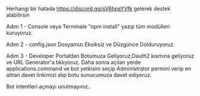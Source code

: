 Herhangi bir hatada https://discord.gg/sV6hpsYVfk 
gelerek destek alabilirsin

Adım 1 - Console veya Terminale "npm install" yazıp tüm modülleri kuruyoruz.

Adım 2 - config.json Dosyamızı Eksiksiz ve Düzgünce Dolduruyoruz.


Adım 3 - Developer Portaldan Botumuza Geliyoruz,Oauth2 kısmına geliyoruz ve URL Generator'a tıklıyoruz. Daha sonra açılan yerde applications.command ve bot yetkisini seçip Administrator permini verip en alttan davet linkimizi alıp botu sunucumuza davet ediyoruz.

Bot intentleri açmayı unutmayınız..
